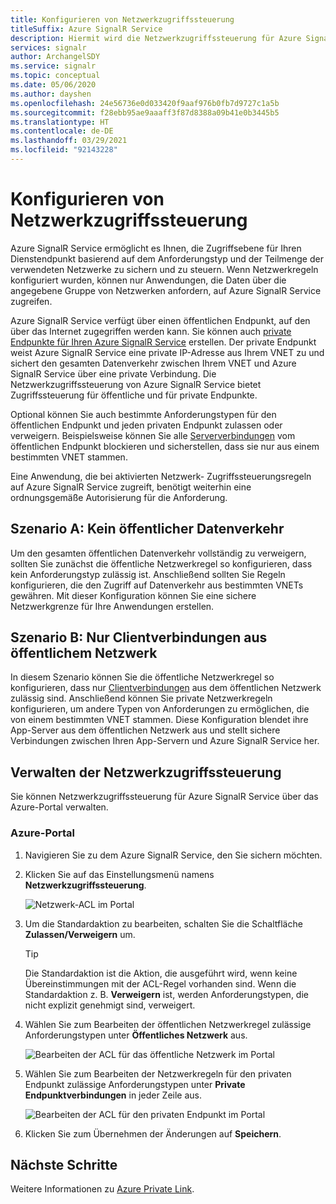 ```yaml
---
title: Konfigurieren von Netzwerkzugriffssteuerung
titleSuffix: Azure SignalR Service
description: Hiermit wird die Netzwerkzugriffssteuerung für Azure SignalR Service konfiguriert.
services: signalr
author: ArchangelSDY
ms.service: signalr
ms.topic: conceptual
ms.date: 05/06/2020
ms.author: dayshen
ms.openlocfilehash: 24e56736e0d033420f9aaf976b0fb7d9727c1a5b
ms.sourcegitcommit: f28ebb95ae9aaaff3f87d8388a09b41e0b3445b5
ms.translationtype: HT
ms.contentlocale: de-DE
ms.lasthandoff: 03/29/2021
ms.locfileid: "92143228"
---
```

# <a name="configure-network-access-control"></a>Konfigurieren von Netzwerkzugriffssteuerung

Azure SignalR Service ermöglicht es Ihnen, die Zugriffsebene für Ihren Dienstendpunkt basierend auf dem Anforderungstyp und der Teilmenge der verwendeten Netzwerke zu sichern und zu steuern. Wenn Netzwerkregeln konfiguriert wurden, können nur Anwendungen, die Daten über die angegebene Gruppe von Netzwerken anfordern, auf Azure SignalR Service zugreifen.

Azure SignalR Service verfügt über einen öffentlichen Endpunkt, auf den über das Internet zugegriffen werden kann. Sie können auch [private Endpunkte für Ihren Azure SignalR Service](howto-private-endpoints.md) erstellen. Der private Endpunkt weist Azure SignalR Service eine private IP-Adresse aus Ihrem VNET zu und sichert den gesamten Datenverkehr zwischen Ihrem VNET und Azure SignalR Service über eine private Verbindung. Die Netzwerkzugriffssteuerung von Azure SignalR Service bietet Zugriffssteuerung für öffentliche und für private Endpunkte.

Optional können Sie auch bestimmte Anforderungstypen für den öffentlichen Endpunkt und jeden privaten Endpunkt zulassen oder verweigern. Beispielsweise können Sie alle [Serververbindungen](signalr-concept-internals.md#server-connections) vom öffentlichen Endpunkt blockieren und sicherstellen, dass sie nur aus einem bestimmten VNET stammen.

Eine Anwendung, die bei aktivierten Netzwerk- Zugriffssteuerungsregeln auf Azure SignalR Service zugreift, benötigt weiterhin eine ordnungsgemäße Autorisierung für die Anforderung.

## <a name="scenario-a---no-public-traffic"></a>Szenario A: Kein öffentlicher Datenverkehr

Um den gesamten öffentlichen Datenverkehr vollständig zu verweigern, sollten Sie zunächst die öffentliche Netzwerkregel so konfigurieren, dass kein Anforderungstyp zulässig ist. Anschließend sollten Sie Regeln konfigurieren, die den Zugriff auf Datenverkehr aus bestimmten VNETs gewähren. Mit dieser Konfiguration können Sie eine sichere Netzwerkgrenze für Ihre Anwendungen erstellen.

## <a name="scenario-b---only-client-connections-from-public-network"></a>Szenario B: Nur Clientverbindungen aus öffentlichem Netzwerk

In diesem Szenario können Sie die öffentliche Netzwerkregel so konfigurieren, dass nur [Clientverbindungen](signalr-concept-internals.md#client-connections) aus dem öffentlichen Netzwerk zulässig sind. Anschließend können Sie private Netzwerkregeln konfigurieren, um andere Typen von Anforderungen zu ermöglichen, die von einem bestimmten VNET stammen. Diese Konfiguration blendet ihre App-Server aus dem öffentlichen Netzwerk aus und stellt sichere Verbindungen zwischen Ihren App-Servern und Azure SignalR Service her.

## <a name="managing-network-access-control"></a>Verwalten der Netzwerkzugriffssteuerung

Sie können Netzwerkzugriffssteuerung für Azure SignalR Service über das Azure-Portal verwalten.

### <a name="azure-portal"></a>Azure-Portal

1. Navigieren Sie zu dem Azure SignalR Service, den Sie sichern möchten.

1. Klicken Sie auf das Einstellungsmenü namens **Netzwerkzugriffssteuerung**.

    ![Netzwerk-ACL im Portal](media/howto-network-access-control/portal.png)

1. Um die Standardaktion zu bearbeiten, schalten Sie die Schaltfläche **Zulassen/Verweigern** um.

    > [!TIP]
    > Die Standardaktion ist die Aktion, die ausgeführt wird, wenn keine Übereinstimmungen mit der ACL-Regel vorhanden sind. Wenn die Standardaktion z. B. **Verweigern** ist, werden Anforderungstypen, die nicht explizit genehmigt sind, verweigert.

1. Wählen Sie zum Bearbeiten der öffentlichen Netzwerkregel zulässige Anforderungstypen unter **Öffentliches Netzwerk** aus.

    ![Bearbeiten der ACL für das öffentliche Netzwerk im Portal ](media/howto-network-access-control/portal-public-network.png)

1. Wählen Sie zum Bearbeiten der Netzwerkregeln für den privaten Endpunkt zulässige Anforderungstypen unter **Private Endpunktverbindungen** in jeder Zeile aus.

    ![Bearbeiten der ACL für den privaten Endpunkt im Portal ](media/howto-network-access-control/portal-private-endpoint.png)

1. Klicken Sie zum Übernehmen der Änderungen auf **Speichern**.

## <a name="next-steps"></a>Nächste Schritte

Weitere Informationen zu [Azure Private Link](../private-link/private-link-overview.md).